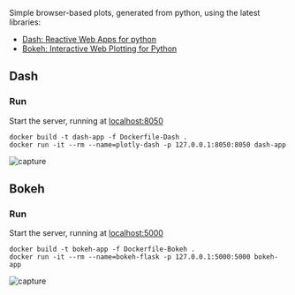 
Simple browser-based plots, generated from python, using the latest libraries:

* [Dash: Reactive Web Apps for python](https://github.com/plotly/dash)
* [Bokeh: Interactive Web Plotting for Python](https://github.com/bokeh/bokeh)

## Dash
### Run

Start the server, running at [localhost:8050](http://localhost:8050/)

```
docker build -t dash-app -f Dockerfile-Dash .
docker run -it --rm --name=plotly-dash -p 127.0.0.1:8050:8050 dash-app
```

![capture](https://user-images.githubusercontent.com/4110571/28351239-2a56e580-6c14-11e7-8101-04c6e5de030e.gif)

## Bokeh
### Run

Start the server, running at [localhost:5000](http://localhost:5000/)
```
docker build -t bokeh-app -f Dockerfile-Bokeh .
docker run -it --rm --name=bokeh-flask -p 127.0.0.1:5000:5000 bokeh-app
```

![capture](https://user-images.githubusercontent.com/4110571/28354482-a42396f4-6c25-11e7-8bc9-c03be132b6b5.gif)


